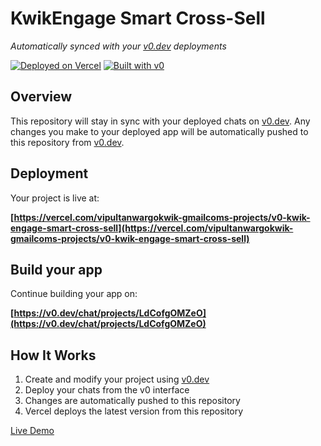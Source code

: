 # KwikEngage Smart Cross-Sell

*Automatically synced with your [v0.dev](https://v0.dev) deployments*

[![Deployed on Vercel](https://img.shields.io/badge/Deployed%20on-Vercel-black?style=for-the-badge&logo=vercel)](https://vercel.com/vipultanwargokwik-gmailcoms-projects/v0-kwik-engage-smart-cross-sell)
[![Built with v0](https://img.shields.io/badge/Built%20with-v0.dev-black?style=for-the-badge)](https://v0.dev/chat/projects/LdCofgOMZeO)

## Overview

This repository will stay in sync with your deployed chats on [v0.dev](https://v0.dev).
Any changes you make to your deployed app will be automatically pushed to this repository from [v0.dev](https://v0.dev).

## Deployment

Your project is live at:

**[https://vercel.com/vipultanwargokwik-gmailcoms-projects/v0-kwik-engage-smart-cross-sell](https://vercel.com/vipultanwargokwik-gmailcoms-projects/v0-kwik-engage-smart-cross-sell)**

## Build your app

Continue building your app on:

**[https://v0.dev/chat/projects/LdCofgOMZeO](https://v0.dev/chat/projects/LdCofgOMZeO)**

## How It Works

1. Create and modify your project using [v0.dev](https://v0.dev)
2. Deploy your chats from the v0 interface
3. Changes are automatically pushed to this repository
4. Vercel deploys the latest version from this repository

[Live Demo](https://v0-kwik-engage-smart-cross-sell-blond.vercel.app/)